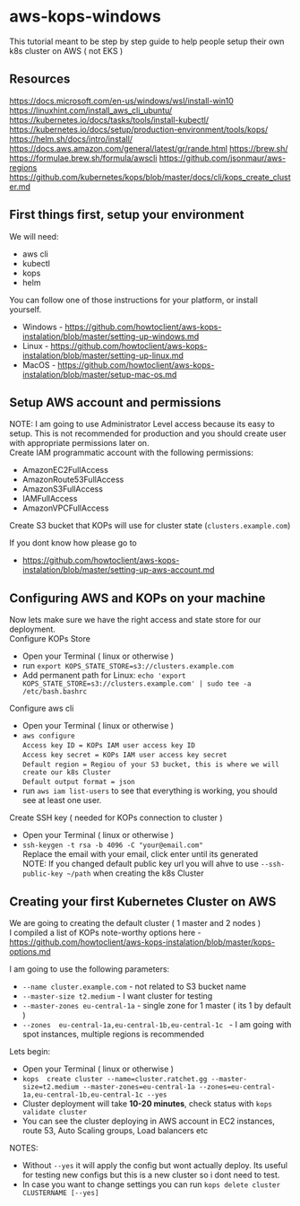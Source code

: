 # aws-kops-windows
This tutorial meant to be step by step guide to help people setup their own k8s cluster on AWS ( not EKS )

## Resources 
https://docs.microsoft.com/en-us/windows/wsl/install-win10
https://linuxhint.com/install_aws_cli_ubuntu/
https://kubernetes.io/docs/tasks/tools/install-kubectl/
https://kubernetes.io/docs/setup/production-environment/tools/kops/
https://helm.sh/docs/intro/install/
https://docs.aws.amazon.com/general/latest/gr/rande.html
https://brew.sh/
https://formulae.brew.sh/formula/awscli
https://github.com/jsonmaur/aws-regions
https://github.com/kubernetes/kops/blob/master/docs/cli/kops_create_cluster.md

## First things first, setup your environment
We will need:
- aws cli
- kubectl
- kops
- helm

You can follow one of those instructions for your platform, or install yourself.
- Windows - https://github.com/howtoclient/aws-kops-instalation/blob/master/setting-up-windows.md
- Linux - https://github.com/howtoclient/aws-kops-instalation/blob/master/setting-up-linux.md
- MacOS - https://github.com/howtoclient/aws-kops-instalation/blob/master/setup-mac-os.md

## Setup AWS account and permissions
NOTE: I am going to use Administrator Level access because its easy to setup. This is not recommended for production and you should create user with appropriate permissions later on. \
Create IAM programmatic account with the following permissions:
- AmazonEC2FullAccess
- AmazonRoute53FullAccess
- AmazonS3FullAccess
- IAMFullAccess
- AmazonVPCFullAccess

Create S3 bucket that KOPs will use for cluster state (`clusters.example.com`)

If you dont know how please go to
- https://github.com/howtoclient/aws-kops-instalation/blob/master/setting-up-aws-account.md

## Configuring AWS and KOPs on your machine
Now lets make sure we have the right access and state store for our deployment. \
Configure KOPs Store
- Open your Terminal ( linux or otherwise )
- run `export KOPS_STATE_STORE=s3://clusters.example.com`
- Add permanent path for Linux:  `echo 'export KOPS_STATE_STORE=s3://clusters.example.com' | sudo tee -a /etc/bash.bashrc`

Configure aws cli
- Open your Terminal ( linux or otherwise )
- `aws configure` \
   `Access key ID = KOPs IAM user access key ID` \
   `Access key secret = KOPs IAM user access key secret` \
   `Default region = Regiou of your S3 bucket, this is where we will create our k8s Cluster` \
   `Default output format = json`  
- run `aws iam list-users` to see that everything is working, you should see at least one user.

Create SSH key ( needed for KOPs connection to cluster )
- Open your Terminal ( linux or otherwise )
- `ssh-keygen -t rsa -b 4096 -C "your@email.com"` \
Replace the email with your email, click enter until its generated \
NOTE: If you changed default public key url you will ahve to use `--ssh-public-key ~/path` when creating the k8s Cluster

## Creating your first Kubernetes Cluster on AWS
We are going to creating the default cluster ( 1 master and 2 nodes ) \
I compiled a list of KOPs note-worthy options here - https://github.com/howtoclient/aws-kops-instalation/blob/master/kops-options.md

I am going to use the following parameters:
- ``--name cluster.example.com`` - not related to S3 bucket name
- ``--master-size t2.medium`` - I want cluster for testing
- ``--master-zones eu-central-1a`` - single zone for 1 master ( its 1 by default )
- ``--zones  eu-central-1a,eu-central-1b,eu-central-1c `` - I am going with spot instances, multiple regions is recommended

Lets begin:
- Open your Terminal ( linux or otherwise )
- ``kops  create cluster --name=cluster.ratchet.gg --master-size=t2.medium --master-zones=eu-central-1a --zones=eu-central-1a,eu-central-1b,eu-central-1c --yes``
- Cluster deployment will take **10-20 minutes**, check status with ``kops validate cluster``
- You can see the cluster deploying in AWS account in EC2 instances, route 53, Auto Scaling groups, Load balancers etc

NOTES:
- Without `--yes` it will apply the config but wont actually deploy. Its useful for testing new configs but this is a new cluster so i dont need to test.
- In case you want to change settings you can run ``kops delete cluster CLUSTERNAME [--yes]``


